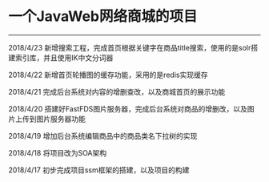 
# 一个JavaWeb网络商城的项目

---
2018/4/23 新增搜索工程，完成首页根据关键字在商品title搜索，使用的是solr搭建索引库，并且使用IK中文分词器

2018/4/22 新增首页轮播图的缓存功能，采用的是redis实现缓存

2018/4/21 完成后台系统对内容的增删查改，以及商城首页的展示功能

2018/4/20 搭建好FastFDS图片服务器，完成后台系统对商品的增删改，以及图片上传到图片服务器功能

2018/4/19 增加后台系统编辑商品中的商品类名下拉树的实现

2018/4/18 将项目改为SOA架构

2018/4/17 初步完成项目ssm框架的搭建，以及项目的构建
